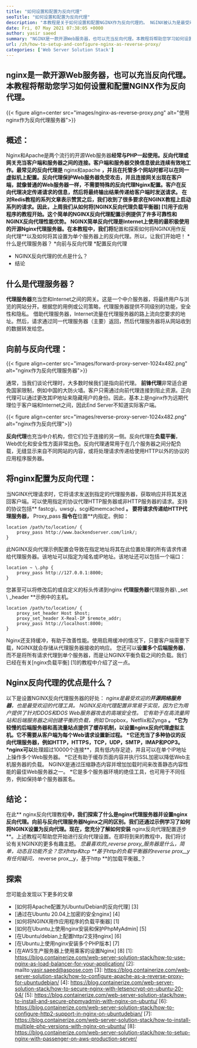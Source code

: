 ```yaml
---
title: "如何设置和配置为反向代理" 
seoTitle: "如何设置和配置为反向代理" 
description: "本教程是关于如何设置和配置NGINX作为反向代理的。 NGINX被认为是最受欢迎的开源反向代理网络服务器之一。" 
date: Fri, 07 May 2021 07:38:05 +0000
author: yasir saeed
summary: "NGINX是一款开源Web服务器，也可以充当反向代理。本教程将帮助您学习如何设置和配置NGINX作为反向代理。" 
url: /zh/how-to-setup-and-configure-nginx-as-reverse-proxy/
categories: ['Web Server Solution Stack']
---
```


## nginx是一款开源Web服务器，也可以充当反向代理。本教程将帮助您学习如何设置和配置NGINX作为反向代理。

{{< figure align=center src="images/nginx-as-reverse-proxy.png" alt="使用nginx作为反向代理服务器">}}


## 概述：
Nginx和Apache是​​两个流行的开源Web服务器**经常与PHP一起使用。反向代理或网关充当客户端和服务器之间的连接。客户端和服务器交换信息彼此连续有效地工作。最常见的反向代理是** nginx和apache **，并且在托管多个网站时都可以在同一虚拟机上配置。反向代理保护Web服务器免受攻击，并且连接网关出现在客户端，就像普通的Web服务器一样，不需要特殊的反向代理Nginx配置。客户在反向代理决定传递请求的信息，然后将最终输出结果传递给客户端时发送请求。
在对Redis教程的系列文章表示赞赏之后，我们收到了很多要求在NGINX教程上启动系列的请求。因此，上周我们从如何将[NGINX反向代理负载平衡器] [1]用于应用程序的教程开始。这个简单的NGINX反向代理配置示例提供了许多可靠性和NGINX反向代理性能优势。 NGINX简单反向代理是Internet上使用的最积极使用的开源Nginx代理服务器。在本教程中，我们将**配置和探索如何将NGINX用作反向代理**以及如何将其设置为单个服务器上的反向代理。所以，让我们开始吧！
  *什么是代理服务器？
  *向前与反向代理
  *配置反向代理
  * NGINX反向代理的优点是什么？
  * 结论

## 什么是代理服务器？
**代理服务器**充当您和Internet之间的网关。这是一个中介服务器，将最终用户与浏览的网站分开。根据您的用例或公司策略，代理服务器提供不同级别的功能，安全性和隐私。
借助代理服务器，Internet流量在代理服务器的路上流向您要求的地址。然后，请求通过同一代理服务器（主要）返回，然后代理服务器将从网站收到的数据转发给您。

## 向前与反向代理：

{{< figure align=center src="images/forward-proxy-server-1024x482.png" alt="nginx作为反向代理服务器">}}

通常，当我们谈论代理时，大多数时候我们是指向前代理。 **前锋代理**非常适合避免国家限制，例如中国的大防火墙。客户只需通过向前代理连接到阻止资源。正向代理可以通过更改其IP地址来隐藏用户的身份。因此，基本上是nginx作为远期代理位于客户端和Internet之间，因此End Server不知道实际客户端。

{{< figure align=center src="images/reverse-proxy-server-1024x482.png" alt="nginx作为反向代理">}}

**反向代理**也充当中介机构，但它们位于连接的另一侧。反向代理在**负载平衡**，Web优化和安全性方面非常出色。反向代理通常用于在几个服务器之间分配负载，无缝显示来自不同网站的内容，或将处理请求传递给使用HTTP以外的协议的应用程序服务器。

## 将nginx配置为反向代理：
当NGINX代理请求时，它将请求发送到指定的代理服务器，获取响应并将其发送回客户端。可以使用指定的协议代理HTTP服务器或非HTTP服务器的请求。支持的协议包括** fastcgi，uwsgi，scgi和memcached **。
要将请求传递给HTTP代理服务器，** Proxy_pass **指令在**位置**内指定。例如：
```
location /path/to/location/ {
    proxy_pass http://www.backendserver.com/link/;
}
```
此NGINX反向代理示例配置会导致在指定地址将其在此位置处理的所有请求传递给代理服务器。该地址可以指定为域名或IP地址。该地址还可以包括一个端口：
```
location ~ \.php {
    proxy_pass http://127.0.0.1:8000;
}
```
您甚至可以将修改后的或自定义的标头传递到nginx **代理服务器**代理服务器\ _set \ _header **示例中的主机。
```
location /path/to/location/ {
    proxy_set_header Host $host;
    proxy_set_header X-Real-IP $remote_addr;
    proxy_pass http://localhost:8000;
}
```
Nginx还支持缓冲，有助于改善性能。使用启用缓冲的情况下，只要客户端需要下载，NGINX就会存储从代理服务器接收的响应。
您还可以**设置多个后端服务器**，而不是将所有请求代理到单个服务器，而是让NGINX平衡负载之间的负载。我们已经在有关[nginx负载平衡] [1]的教程中介绍了这一点。

## Nginx反向代理的优点是什么？
以下是设置NGINX反向代理服务器的好处：
  *nginx是最受欢迎的**开源网络服务器**，也是最受欢迎的代理工具。 NGINX反向代理配置非常易于实现，因为它为用户提供了针对DDOS和DOS Web服务器攻击的高端安全性。
  *它有助于在高流量网站和后端服务器之间创建平衡的负载，例如** Dropbox，Netflix和Zynga **。
  *它为较慢的后端服务器和高流量站点提供了缓存机制，以设置nginx反向代理虚拟主机。它不需要从客户端为每个Web请求设置新过程。
  *它还充当了多种协议的反向代理服务器，例如HTTP，HTTPS，TCP，UDP，SMTP，IMAP和POP3。
  *nginx可以**处理超过10000个连接**，具有低内存足迹，并且可以在单个IP地址上操作多个Web服务器。
  *它还有助于缓存页面内容并执行SSL加密以降低Web主机服务器的负载。 NGINX是通过压缩静态内容并增加加载时间来改善静态内容性能的最佳Web服务器之一。
  *它是多个服务器环境的绝佳工具，也可用于不同任务，例如保持单个服务器匿名。

## 结论：
在此** nginx反向代理教程**中，我们探索了什么是nginx代理服务器并设置nginx反向代理。向前与反向代理服务器Nginx之间的区别。我们还通过示例学习了如何将NGINX设置为反向代理。现在，您充分了解如何安装** nginx反向代理配置逐步**。上述教程可帮助您开始进行反向代理设置。在即将到来的教程中，我们将讨论有关NGINX的更多有趣主题。
_您最喜欢的_reverse proxy_服务器是什么，简单，动态且功能齐全？您对http和tcp **基于http的负载平衡器的reverse prox__y有任何疑问，_ reverse prox__y，基于http **的加载平衡器_？

## 探索
您可能会发现以下更多的文章
  * [如何将Apache配置为Ubuntu/Debian的反向代理] [3]
  * [通过在Ubuntu 20.04上加密的安全nginx] [4]
  * [如何将NGINX用作应用程序的负载平衡器] [1]
  * [如何在Ubuntu上使用nginx安装和保护PhpMyAdmin] [5]
  * [在Ubuntu/debian上配置http/2支持nginx] [6]
  * [在Ubuntu上使用nginx安装多个PHP版本] [7]
  * [在AWS生产服务器上使用乘客的设置Nginx] [8]
[1]: https://blog.containerize.com/web-server-solution-stack/how-to-use-nginx-as-load-balancer-for-your-application/
[2]: mailto:yasir.saeed@aspose.com
[3]: https://blog.containerize.com/web-server-solution-stack/how-to-configure-apache-as-a-reverse-proxy-for-ubuntudebian/
[4]: https://blog.containerize.com/web-server-solution-stack/how-to-secure-nginx-with-letsencrypt-on-ubuntu-20-04/
[5]: https://blog.containerize.com/web-server-solution-stack/how-to-install-and-secure-phpmyadmin-with-nginx-on-ubuntu/
[6]: https://blog.containerize.com/web-server-solution-stack/how-to-configure-http2-support-in-nginx-on-ubuntudebian/
[7]: https://blog.containerize.com/web-server-solution-stack/how-to-install-multiple-php-versions-with-nginx-on-ubuntu/
[8]: https://blog.containerize.com/web-server-solution-stack/how-to-setup-nginx-with-passenger-on-aws-production-server/
